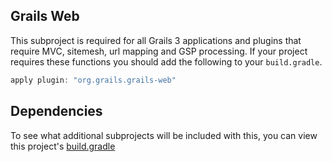 ## Grails Web

This subproject is required for all Grails 3 applications and plugins that require MVC, sitemesh, url mapping and GSP processing.  If your project requires these functions you should add the following to your `build.gradle`.

``` gradle
apply plugin: "org.grails.grails-web"
```

Dependencies
-----
To see what additional subprojects will be included with this, you can view this project's [build.gradle](https://github.com/grails/grails-core/blob/master/grails-web/build.gradle)
